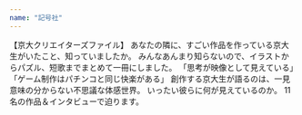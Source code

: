 ```yaml
---
name: "記号社"
---
```


【京大クリエイターズファイル】
あなたの隣に、すごい作品を作っている京大生がいたこと、知っていましたか。
みんなあんまり知らないので、イラストからパズル、短歌までまとめて一冊にしました。
「思考が映像として見えている」「ゲーム制作はパチンコと同じ快楽がある」
創作する京大生が語るのは、一見意味の分からない不思議な体感世界。
いったい彼らに何が見えているのか。
11名の作品＆インタビューで迫ります。